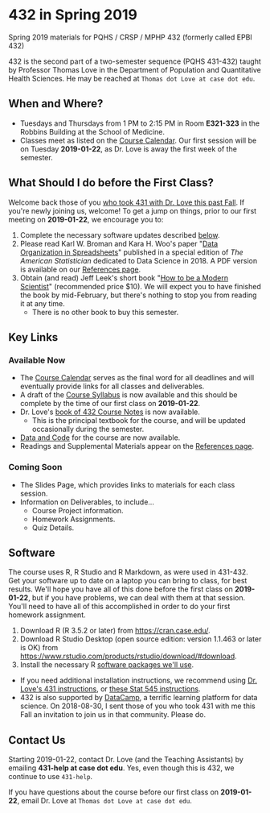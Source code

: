 # 432 in Spring 2019

Spring 2019 materials for PQHS / CRSP / MPHP 432 (formerly called EPBI 432)

432 is the second part of a two-semester sequence (PQHS 431-432) taught by Professor Thomas Love in the Department of Population and Quantitative Health Sciences. He may be reached at `Thomas dot Love at case dot edu`.

## When and Where?

- Tuesdays and Thursdays from 1 PM to 2:15 PM in Room **E321-323** in the Robbins Building at the School of Medicine.
- Classes meet as listed on the [Course Calendar](https://github.com/THOMASELOVE/432-2019/blob/master/calendar.md). Our first session will be on Tuesday **2019-01-22**, as Dr. Love is away the first week of the semester. 

## What Should I do before the First Class?

Welcome back those of you [who took 431 with Dr. Love this past Fall](https://github.com/THOMASELOVE/431-2018). If you're newly joining us, welcome! To get a jump on things, prior to our first meeting on **2019-01-22**, we encourage you to:

1. Complete the necessary software updates described [below](https://github.com/THOMASELOVE/2019-432/blob/master/README.md#software). 
2. Please read Karl W. Broman and Kara H. Woo's paper "[Data Organization in Spreadsheets](https://doi.org/10.1080/00031305.2017.1375989)" published in a special edition of *The American Statistician* dedicated to Data Science in 2018. A PDF version is available on our [References page](https://github.com/THOMASELOVE/2019-432/tree/master/references).
3. Obtain (and read) Jeff Leek's short book "[How to be a Modern Scientist](https://leanpub.com/modernscientist)" (recommended price $10). We will expect you to have finished the book by mid-February, but there's nothing to stop you from reading it at any time.
    - There is no other book to buy this semester.

## Key Links

### Available Now

- The [Course Calendar](https://github.com/THOMASELOVE/432-2019/blob/master/calendar.md) serves as the final word for all deadlines and will eventually provide links for all classes and deliverables.
- A draft of the [Course Syllabus](https://thomaselove.github.io/2019-432-syllabus/) is now available and this should be complete by the time of our first class on **2019-01-22**.
- Dr. Love's [book of 432 Course Notes](https://thomaselove.github.io/2019-432-book/) is now available.
    - This is the principal textbook for the course, and will be updated occasionally during the semester.
- [Data and Code](https://github.com/THOMASELOVE/2019-432/tree/master/data-and-code) for the course are now available.
- Readings and Supplemental Materials appear on the [References page](https://github.com/THOMASELOVE/2019-432/tree/master/references).

### Coming Soon

- The Slides Page, which provides links to materials for each class session. 
- Information on Deliverables, to include...
    - Course Project information. 
    - Homework Assignments. 
    - Quiz Details. 

## Software

The course uses R, R Studio and R Markdown, as were used in 431-432. Get your software up to date on a laptop you can bring to class, for best results. We'll hope you have all of this done before the first class on **2019-01-22**, but if you have problems, we can deal with them at that session. You'll need to have all of this accomplished in order to do your first homework assignment.

1. Download R (R 3.5.2 or later) from https://cran.case.edu/.
2. Download R Studio Desktop (open source edition: version 1.1.463 or later is OK) from https://www.rstudio.com/products/rstudio/download/#download.
3. Install the necessary R [software packages we'll use](https://github.com/THOMASELOVE/2019-432/blob/master/packages.md).

- If you need additional installation instructions, we recommend using [Dr. Love's 431 instructions](https://github.com/THOMASELOVE/431-2018/tree/master/software), or [these Stat 545 instructions](https://stat545.com/block000_r-rstudio-install.html).
- 432 is also supported by [DataCamp](https://www.datacamp.com), a terrific learning platform for data science. On 2018-08-30, I sent those of you who took 431 with me this Fall an invitation to join us in that community. Please do.

## Contact Us

Starting 2019-01-22, contact Dr. Love (and the Teaching Assistants) by emailing **431-help at case dot edu**. Yes, even though this is 432, we continue to use `431-help`.

If you have questions about the course before our first class on **2019-01-22**, email Dr. Love at `Thomas dot Love at case dot edu`.

